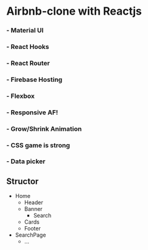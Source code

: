 # Airbnb-clone with Reactjs

### - Material UI

### - React Hooks

### - React Router

### - Firebase Hosting

### - Flexbox

### - Responsive AF!

### - Grow/Shrink Animation

### - CSS game is strong

### - Data picker


## Structor
- Home
  - Header
  - Banner
    - Search
   - Cards
   - Footer
- SearchPage
  - ...
